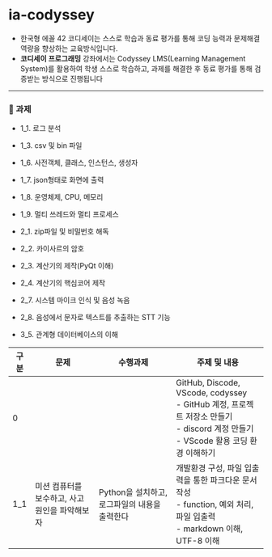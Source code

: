 # ia-codyssey
- 한국형 에꼴 42 코디세이는 스스로 학습과 동료 평가를 통해 코딩 능력과 문제해결 역량을 향상하는 교육방식입니다. 
- **코디세이 프로그래밍** 강좌에서는 Codyssey LMS(Learning Management System)를 활용하여 학생 스스로 학습하고, 과제를 해결한 후 동료 평가를 통해 검증받는 방식으로 진행됩니다

---

### 📌 과제

- 1_1. 로그 분석
- 1_3. csv 및 bin 파일
- 1_6. 사전객체, 클래스, 인스턴스, 생성자
- 1_7. json형태로 화면에 출력
- 1_8. 운영체제, CPU, 메모리
- 1_9. 멀티 쓰레드와 멀티 프로세스

- 2_1. zip파일 및 비밀번호 해독
- 2_2. 카이사르의 암호
- 2_3. 계산기의 제작(PyQt 이해)
- 2_4. 계산기의 핵심코어 제작
- 2_7. 시스템 마이크 인식 및 음성 녹음
- 2_8. 음성에서 문자로 텍스트를 추출하는 STT 기능

- 3_5. 관계형 데이터베이스의 이해
 
|구분|문제|수행과제|주제 및 내용|
|-|---|-----|-----|
|0|||GitHub, Discode, VScode, codyssey<br>- GitHub 계정, 프로젝트 저장소 만들기<br>- discord 계정 만들기<br>- VScode 활용 코딩 환경 이해하기
|1_1|미션 컴퓨터를 보수하고, 사고원인을 파악해보자|Python을 설치하고, 로그파일의 내용을 출력한다|개발환경 구성, 파일 입출력을 통한 파크다운 문서 작성<br>- function, 예외 처리, 파일 입출력<br>- markdown 이해, UTF-8 이해
